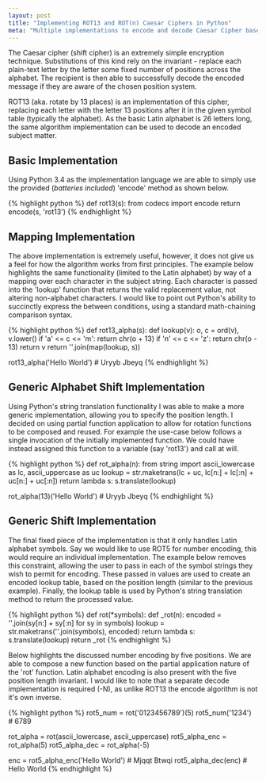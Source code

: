 ```yaml
---
layout: post
title: "Implementing ROT13 and ROT(n) Caesar Ciphers in Python"
meta: "Multiple implementations to encode and decode Caesar Cipher based messages."
---
```


The Caesar cipher (shift cipher) is an extremely simple encryption technique.
Substitutions of this kind rely on the invariant - replace each plain-text letter by the letter some fixed number of positions across the alphabet.
The recipient is then able to successfully decode the encoded message if they are aware of the chosen position system.
<!--more-->

ROT13 (aka. rotate by 13 places) is an implementation of this cipher, replacing each letter with the letter 13 positions after it in the given symbol table (typically the alphabet).
As the basic Latin alphabet is 26 letters long, the same algorithm implementation can be used to decode an encoded subject matter.

## Basic Implementation

Using Python 3.4 as the implementation language we are able to simply use the provided (*batteries included*) 'encode' method as shown below.

{% highlight python %}
def rot13(s):
    from codecs import encode
    return encode(s, 'rot13')
{% endhighlight %}

## Mapping Implementation

The above implementation is extremely useful, however, it does not give us a feel for how the algorithm works from first principles.
The example below highlights the same functionality (limited to the Latin alphabet) by way of a mapping over each character in the subject string.
Each character is passed into the 'lookup' function that returns the valid replacement value, not altering non-alphabet characters.
I would like to point out Python's ability to succinctly express the between conditions, using a standard math-chaining comparison syntax.

{% highlight python %}
def rot13_alpha(s):
    def lookup(v):
        o, c = ord(v), v.lower()
        if 'a' <= c <= 'm':
            return chr(o + 13)
        if 'n' <= c <= 'z':
            return chr(o - 13)
        return v
    return ''.join(map(lookup, s))

rot13_alpha('Hello World') # Uryyb Jbeyq
{% endhighlight %}

## Generic Alphabet Shift Implementation

Using Python's string translation functionality I was able to make a more generic implementation, allowing you to specify the position length.
I decided on using partial function application to allow for rotation functions to be composed and reused.
For example the use-case below follows a single invocation of the initially implemented function.
We could have instead assigned this function to a variable (say 'rot13') and call at will.

{% highlight python %}
def rot_alpha(n):
    from string import ascii_lowercase as lc, ascii_uppercase as uc
    lookup = str.maketrans(lc + uc, lc[n:] + lc[:n] + uc[n:] + uc[:n])
    return lambda s: s.translate(lookup)

rot_alpha(13)('Hello World') # Uryyb Jbeyq
{% endhighlight %}

## Generic Shift Implementation

The final fixed piece of the implementation is that it only handles Latin alphabet symbols.
Say we would like to use ROT5 for number encoding, this would require an individual implementation.
The example below removes this constraint, allowing the user to pass in each of the symbol strings they wish to permit for encoding.
These passed in values are used to create an encoded lookup table, based on the position length (similar to the previous example).
Finally, the lookup table is used by Python's string translation method to return the processed value.

{% highlight python %}
def rot(*symbols):
    def _rot(n):
        encoded = ''.join(sy[n:] + sy[:n] for sy in symbols)
        lookup = str.maketrans(''.join(symbols), encoded)
        return lambda s: s.translate(lookup)
    return _rot
{% endhighlight %}

Below highlights the discussed number encoding by five positions.
We are able to compose a new function based on the partial application nature of the 'rot' function.
Latin alphabet encoding is also present with the five position length invariant.
I would like to note that a separate decode implementation is required (-N), as unlike ROT13 the encode algorithm is not it's own inverse.

{% highlight python %}
rot5_num = rot('0123456789')(5)
rot5_num('1234') # 6789

rot_alpha = rot(ascii_lowercase, ascii_uppercase)
rot5_alpha_enc = rot_alpha(5)
rot5_alpha_dec = rot_alpha(-5)

enc = rot5_alpha_enc('Hello World') # Mjqqt Btwqi
rot5_alpha_dec(enc) # Hello World
{% endhighlight %}